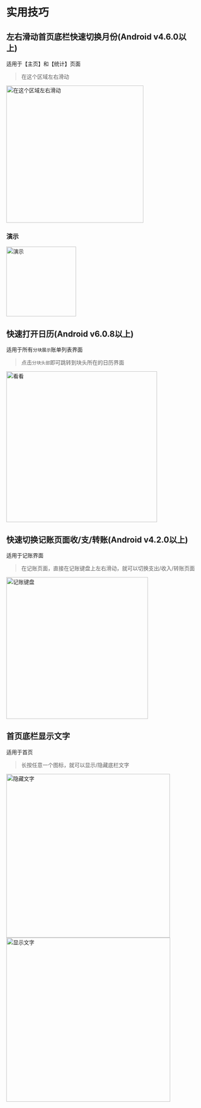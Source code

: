 # 实用技巧

## 左右滑动首页底栏快速切换月份(Android v4.6.0以上)

适用于【主页】和【统计】页面

> 在这个区域左右滑动

<img src="https://s4.ax1x.com/2022/02/17/HIHpND.md.jpg" title="" alt="在这个区域左右滑动" width="362">

### 演示

<img src="https://s4.ax1x.com/2022/02/17/HIHVDP.gif" title="" alt="演示" width="184">

## 快速打开日历(Android v6.0.8以上)

适用于所有`分块展示`账单列表界面

> 点击`分块头部`即可跳转到块头所在的日历界面

<img src="https://s1.ax1x.com/2023/02/16/pSHR4bj.jpg" title="" alt="看看" width="398">

## 快速切换记账页面收/支/转账(Android v4.2.0以上)

适用于记账界面

> 在记账页面，直接在记账键盘上左右滑动，就可以切换支出/收入/转账页面

<img src="https://s1.ax1x.com/2023/02/18/pSLlSW6.jpg" title="记账键盘" alt="记账键盘" width="374">

## 首页底栏显示文字

适用于首页

> 长按任意一个图标，就可以显示/隐藏底栏文字

<img src="https://s1.ax1x.com/2023/02/18/pSLQxF1.jpg" title="隐藏文字-默认" alt="隐藏文字" width="432">

<img src="https://s1.ax1x.com/2023/02/18/pSLQzJx.jpg" title="显示文字" alt="显示文字" width="433">